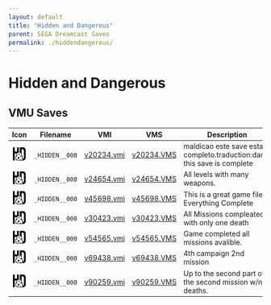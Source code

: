 ```yaml
---
layout: default
title: "Hidden and Dangerous"
parent: SEGA Dreamcast Saves
permalink: ./hiddendangerous/
---
```

# Hidden and Dangerous

## VMU Saves

| Icon | Filename | VMI | VMS | Description |
|------|----------|-----|-----|-------------|
| ![Hidden and Dangerous](../icons/_HIDDEN__000.GIF) | `_HIDDEN__000` | [v20234.vmi](v20234.vmi) | [v20234.VMS](v20234.VMS) | maldicao este save esta completo.traduction:damn this save is complete  |
| ![Hidden and Dangerous](../icons/_HIDDEN__000.GIF) | `_HIDDEN__000` | [v24654.vmi](v24654.vmi) | [v24654.VMS](v24654.VMS) | All levels with many weapons.  |
| ![Hidden and Dangerous](../icons/_HIDDEN__000.GIF) | `_HIDDEN__000` | [v45698.vmi](v45698.vmi) | [v45698.VMS](v45698.VMS) | This is a great game file! Everything Complete  |
| ![Hidden and Dangerous](../icons/_HIDDEN__000.GIF) | `_HIDDEN__000` | [v30423.vmi](v30423.vmi) | [v30423.VMS](v30423.VMS) | All Missions compleated with only one death  |
| ![Hidden and Dangerous](../icons/_HIDDEN__000.GIF) | `_HIDDEN__000` | [v54565.vmi](v54565.vmi) | [v54565.VMS](v54565.VMS) | Game completed all missions avalible.  |
| ![Hidden and Dangerous](../icons/_HIDDEN__000.GIF) | `_HIDDEN__000` | [v69438.vmi](v69438.vmi) | [v69438.VMS](v69438.VMS) | 4th campaign 2nd mission  |
| ![Hidden and Dangerous](../icons/_HIDDEN__000.GIF) | `_HIDDEN__000` | [v90259.vmi](v90259.vmi) | [v90259.VMS](v90259.VMS) | Up to the second part of the second mission w/no deaths.  |
